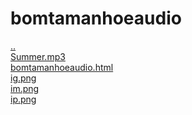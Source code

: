 # bomtamanhoeaudio 
<a href='https://gabrielryanft.github.io/learning/cursoemvideo/htmlecss/html' target='_self' rel='prev'>..</a><br/>
<a href='https://gabrielryanft.github.io/learning/cursoemvideo/htmlecss/html/bomtamanhoeaudio/Summer.mp3' target='_blank' rel='next'>Summer.mp3</a><br/>
<a href='https://gabrielryanft.github.io/learning/cursoemvideo/htmlecss/html/bomtamanhoeaudio/bomtamanhoeaudio.html' target='_blank' rel='next'>bomtamanhoeaudio.html</a><br/>
<a href='https://gabrielryanft.github.io/learning/cursoemvideo/htmlecss/html/bomtamanhoeaudio/ig.png' target='_blank' rel='next'>ig.png</a><br/>
<a href='https://gabrielryanft.github.io/learning/cursoemvideo/htmlecss/html/bomtamanhoeaudio/im.png' target='_blank' rel='next'>im.png</a><br/>
<a href='https://gabrielryanft.github.io/learning/cursoemvideo/htmlecss/html/bomtamanhoeaudio/ip.png' target='_blank' rel='next'>ip.png</a><br/>
